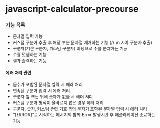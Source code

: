 # javascript-calculator-precourse

### 기능 목록
- 문자열 입력 기능
- 커스텀 구분자 추출 후 해당 부분 문자열 제거하는 기능 (// \n 사이 구분자 추출)
- 구분자(기본 구분자, 커스텀 구분자) 바탕으로 수를 분리하는 기능
- 수를 덧셈하는 기능
- 결과 출력하는 기능


#### 에러 처리 관련
- 음수가 포함된 문자열 입력 시 에러 처리
- 연속된 구분자 입력 시 에러 처리
- 구분자 앞 또는 뒤에 숫자가 없을 시 에러 처리
- 커스텀 구분자 형식이 올바르지 않은 경우 에러 처리
- 구분자, 숫자, 커스텀 관련 기호 외의 문자가 포함된 문자열 입력 시 에러 처리
- "[ERROR]"로 시작하는 메시지와 함께 Error 발생시킨 후 애플리케이션 종료하는 기능
